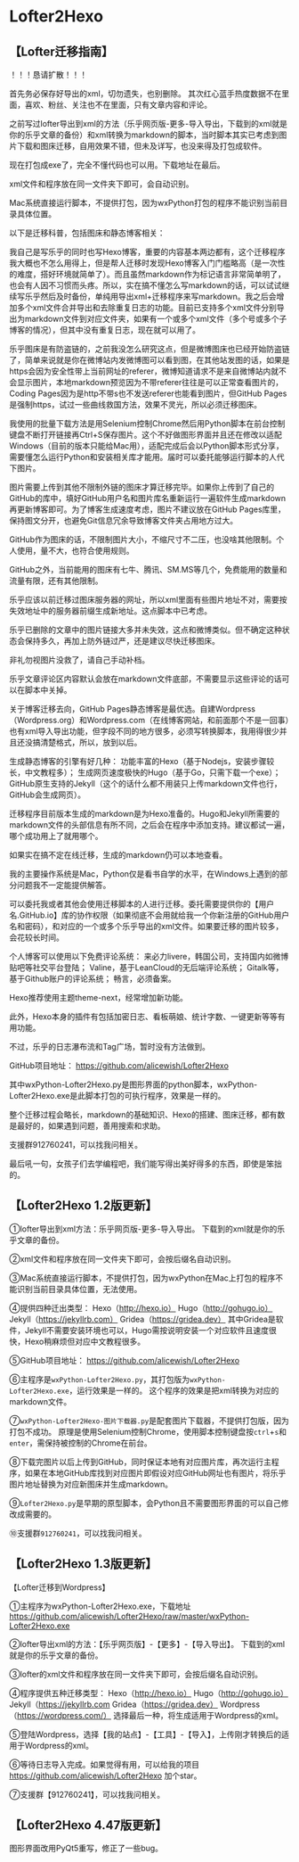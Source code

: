 # Lofter2Hexo

## 【Lofter迁移指南】
！！！恳请扩散！！！

首先务必保存好导出的xml，切勿遗失，也别删除。
其次红心蓝手热度数据不在里面，喜欢、粉丝、关注也不在里面，只有文章内容和评论。

之前写过lofter导出到xml的方法（乐乎网页版-更多-导入导出，下载到的xml就是你的乐乎文章的备份）和xml转换为markdown的脚本，当时脚本其实已考虑到图片下载和图床迁移，自用效果不错，但未及详写，也没来得及打包成软件。

现在打包成exe了，完全不懂代码也可以用。下载地址在最后。

xml文件和程序放在同一文件夹下即可，会自动识别。

Mac系统直接运行脚本，不提供打包，因为wxPython打包的程序不能识别当前目录具体位置。

以下是迁移科普，包括图床和静态博客相关：

我自己是写乐乎的同时也写Hexo博客，重要的内容基本两边都有，这个迁移程序我大概也不怎么用得上，但是帮人迁移时发现Hexo博客入门门槛略高（是一次性的难度，搭好环境就简单了）。而且虽然markdown作为标记语言非常简单明了，也会有人因不习惯而头疼。所以，实在搞不懂怎么写markdown的话，可以试试继续写乐乎然后及时备份，单纯用导出xml+迁移程序来写markdown。我之后会增加多个xml文件合并导出和去除重复日志的功能。目前已支持多个xml文件分别导出为markdown文件到对应文件夹，如果有一个或多个xml文件（多个号或多个子博客的情况），但其中没有重复日志，现在就可以用了。

乐乎图床是有防盗链的，之前我没怎么研究这点，但是微博图床也已经开始防盗链了，简单来说就是你在微博站内发微博图可以看到图，在其他站发图的话，如果是https会因为安全性带上当前网址的referer，微博知道请求不是来自微博站内就不会显示图片，本地markdown预览因为不带referer往往是可以正常查看图片的，Coding Pages因为是http不带s也不发送referer也能看到图片，但GitHub Pages是强制https，试过一些曲线救国方法，效果不灵光，所以必须迁移图床。

我使用的批量下载方法是用Selenium控制Chrome然后用Python脚本在前台控制键盘不断打开链接再Ctrl+S保存图片。这个不好做图形界面并且还在修改以适配Windows（目前的版本只能给Mac用），适配完成后会以Python脚本形式分享，需要懂怎么运行Python和安装相关库才能用。届时可以委托能够运行脚本的人代下图片。

图片需要上传到其他不限制外链的图床才算迁移完毕。如果你上传到了自己的GitHub的库中，填好GitHub用户名和图片库名重新运行一遍软件生成markdown再更新博客即可。为了博客生成速度考虑，图片不建议放在GitHub Pages库里，保持图文分开，也避免Git信息冗余导致博客文件夹占用地方过大。

GitHub作为图床的话，不限制图片大小，不缩尺寸不二压，也没啥其他限制。个人使用，量不大，也符合使用规则。

GitHub之外，当前能用的图床有七牛、腾讯、SM.MS等几个，免费能用的数量和流量有限，还有其他限制。

乐乎应该以前迁移过图床服务器的网址，所以xml里面有些图片地址不对，需要按失效地址中的服务器前缀生成新地址。这点脚本中已考虑。

乐乎已删除的文章中的图片链接大多并未失效，这点和微博类似。但不确定这种状态会保持多久，再加上防外链过严，还是建议尽快迁移图床。

非礼勿视图片没救了，请自己手动补档。

乐乎文章评论区内容默认会放在markdown文件底部，不需要显示这些评论的话可以在脚本中关掉。

关于博客迁移去向，GitHub Pages静态博客是最优选。自建Wordpress（Wordpress.org）和Wordpress.com（在线博客网站，和前面那个不是一回事）也有xml导入导出功能，但字段不同的地方很多，必须写转换脚本，我用得很少并且还没搞清楚格式，所以，放到以后。

生成静态博客的引擎有好几种：
功能丰富的Hexo（基于Nodejs，安装步骤较长，中文教程多）；
生成网页速度极快的Hugo（基于Go，只需下载一个exe）；
GitHub原生支持的Jekyll（这个的话什么都不用装只上传markdown文件也行，GitHub会生成网页）。

迁移程序目前版本生成的markdown是为Hexo准备的。Hugo和Jekyll所需要的markdown文件的头部信息有所不同，之后会在程序中添加支持。建议都试一遍，哪个成功用上了就用哪个。

如果实在搞不定在线迁移，生成的markdown仍可以本地查看。

我的主要操作系统是Mac，Python仅是看书自学的水平，在Windows上遇到的部分问题我不一定能提供解答。

可以委托我或者其他会使用迁移脚本的人进行迁移。委托需要提供你的【用户名.GitHub.io】库的协作权限（如果彻底不会用就给我一个你新注册的GitHub用户名和密码），和对应的一个或多个乐乎导出的xml文件。如果要迁移的图片较多，会花较长时间。

个人博客可以使用以下免费评论系统：
来必力livere，韩国公司，支持国内如微博贴吧等社交平台登陆；
Valine，基于LeanCloud的无后端评论系统；
Gitalk等，基于Github账户的评论系统；
畅言，必须备案。

Hexo推荐使用主题theme-next，经常增加新功能。

此外，Hexo本身的插件有包括加密日志、看板萌娘、统计字数、一键更新等等有用功能。

不过，乐乎的日志瀑布流和Tag广场，暂时没有方法做到。

GitHub项目地址：
https://github.com/alicewish/Lofter2Hexo

其中wxPython-Lofter2Hexo.py是图形界面的python脚本，wxPython-Lofter2Hexo.exe是此脚本打包的可执行程序，效果是一样的。

整个迁移过程会略长，markdown的基础知识、Hexo的搭建、图床迁移，都有数是最好的，如果遇到问题，善用搜索和求助。

支援群912760241，可以找我问相关。

最后吼一句，女孩子们去学编程吧，我们能写得出美好得多的东西，即使是笨拙的。

## 【Lofter2Hexo 1.2版更新】

①lofter导出到xml方法：乐乎网页版-更多-导入导出。
下载到的xml就是你的乐乎文章的备份。

②xml文件和程序放在同一文件夹下即可，会按后缀名自动识别。

③Mac系统直接运行脚本，不提供打包，因为wxPython在Mac上打包的程序不能识别当前目录具体位置，无法使用。

④提供四种迁出类型：
Hexo（http://hexo.io）
Hugo（http://gohugo.io）
Jekyll（https://jekyllrb.com）
Gridea（https://gridea.dev）
其中Gridea是软件，Jekyll不需要安装环境也可以，Hugo需按说明安装一个对应软件且速度很快，Hexo稍麻烦但对应中文教程很多。

⑤GitHub项目地址：
https://github.com/alicewish/Lofter2Hexo

⑥主程序是`wxPython-Lofter2Hexo.py`，其打包版为`wxPython-Lofter2Hexo.exe`，运行效果是一样的。
这个程序的效果是把xml转换为对应的markdown文件。

⑦`wxPython-Lofter2Hexo-图片下载器.py`是配套图片下载器，不提供打包版，因为打包不成功。
原理是使用Selenium控制Chrome，使用脚本控制键盘按`ctrl`+`s`和`enter`，需保持被控制的Chrome在前台。

⑧下载完图片以后上传到GitHub，同时保证本地有对应图片库，再次运行主程序，如果在本地GitHub库找到对应图片即假设对应GitHub网址也有图片，将乐乎图片地址替换为对应新图床并生成markdown。

⑨`Lofter2Hexo.py`是早期的原型脚本，会Python且不需要图形界面的可以自己修改成需要的。

⑩支援群`912760241`，可以找我问相关。

## 【Lofter2Hexo 1.3版更新】

【Lofter迁移到Wordpress】

①主程序为wxPython-Lofter2Hexo.exe，下载地址 https://github.com/alicewish/Lofter2Hexo/raw/master/wxPython-Lofter2Hexo.exe

②lofter导出xml的方法：【乐乎网页版】-【更多】-【导入导出】。 下载到的xml就是你的乐乎文章的备份。

③lofter的xml文件和程序放在同一文件夹下即可，会按后缀名自动识别。

④程序提供五种迁移类型：
Hexo（http://hexo.io）
Hugo（http://gohugo.io）
Jekyll（https://jekyllrb.com
Gridea（https://gridea.dev）
Wordpress（https://wordpress.com/） 
选择最后一种，将生成适用于Wordpress的xml。

⑤登陆Wordpress，选择【我的站点】-【工具】-【导入】，上传刚才转换后的适用于Wordpress的xml。

⑥等待日志导入完成。如果觉得有用，可以给我的项目 https://github.com/alicewish/Lofter2Hexo 加个star。

⑦支援群【912760241】，可以找我问相关。

## 【Lofter2Hexo 4.47版更新】

图形界面改用PyQt5重写，修正了一些bug。

